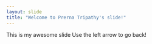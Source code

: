 ```yaml
---
layout: slide
title: "Welcome to Prerna Tripathy's slide!"
---
```

This is my awesome slide
Use the left arrow to go back!
